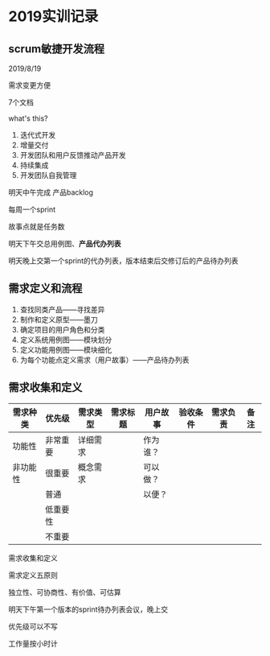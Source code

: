 # 2019实训记录

## scrum敏捷开发流程

2019/8/19

需求变更方便

7个文档

what's this?

1. 迭代式开发
2. 增量交付
3. 开发团队和用户反馈推动产品开发
4. 持续集成
5. 开发团队自我管理

明天中午完成 产品backlog

每周一个sprint

故事点就是任务数

明天下午交总用例图、**产品代办列表**

明天晚上交第一个sprint的代办列表，版本结束后交修订后的产品待办列表

## 需求定义和流程

1. 查找同类产品——寻找差异
2. 制作和定义原型——墨刀
3. 确定项目的用户角色和分类
4. 定义系统用例图——模块划分
5. 定义功能用例图——模块细化
6. 为每个功能点定义需求（用户故事）——产品待办列表

## 需求收集和定义

| 需求种类 | 优先级   | 需求类型 | 需求标题 | 用户故事 | 验收条件 | 需求负责 | 备注 |
| -------- | -------- | -------- | -------- | -------- | -------- | -------- | ---- |
| 功能性   | 非常重要 | 详细需求 |          | 作为谁？ |          |          |      |
| 非功能性 | 很重要   | 概念需求 |          | 可以做？ |          |          |      |
|          | 普通     |          |          | 以便？   |          |          |      |
|          | 低重要性 |          |          |          |          |          |      |
|          | 不重要   |          |          |          |          |          |      |



需求收集和定义

需求定义五原则

独立性、可协商性、有价值、可估算



明天下午第一个版本的sprint待办列表会议，晚上交

优先级可以不写

工作量按小时计